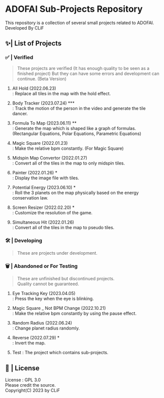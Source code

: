 # ADOFAI Sub-Projects Repository

This repository is a collection of several small projects related to ADOFAI.   
Developed By CLiF   

## ✨| List of Projects

### ✅ | Verified
> These projects are verified (It has enough quality to be seen as a finished project)
> But they can have some errors and development can continue. (Beta Version)
   
1. All Hold (2022.06.23)   
   : Replace all tiles in the map with the hold effect.
    
2. Body Tracker (2023.07.24) ***   
   : Track the motion of the person in the video and generate the tile dancer.
   
3. Formula To Map (2023.06.11) **   
   : Generate the map which is shaped like a graph of formulas. (Rectangular Equations, Polar Equations, Parametric Equations)
   
4. Magic Square (2022.01.23)   
   : Make the relative bpm constantly. (For Magic Square)
   
5. Midspin Map Convertor (2022.01.27)   
   : Convert all of the tiles in the map to only midspin tiles.
   
6. Painter (2022.01.26) *   
   : Display the image file with tiles.
   
7. Potential Energy (2023.06.10) *   
   : Roll the 3 planets on the map physically based on the energy conservation law.
   
8. Screen Resizer (2022.02.20) *   
   : Customize the resolution of the game.
   
9. Simultaneous Hit (2022.01.26)   
   : Convert all of the tiles in the map to pseudo tiles.

### 🛠️ | Developing
> These are projects under development.   

### 🗑️ | Abandoned or For Testing
> These are unfinished but discontinued projects.   
> Quality cannot be guaranteed.
   
1. Eye Tracking Key (2023.04.05)    
   : Press the key when the eye is blinking.
   
2. Magic Square _ Not BPM Change (2022.10.21)   
   : Make the relative bpm constantly by using the pause effect.
   
3. Random Radius (2022.06.24)   
   : Change planet radius randomly.
   
4. Reverse (2022.07.29) *   
   : Invert the map.
   
5. Test
   : The project which contains sub-projects.

## 📃 | License
License : GPL 3.0   
Please credit the source.   
Copyright(C) 2023 by CLiF   
